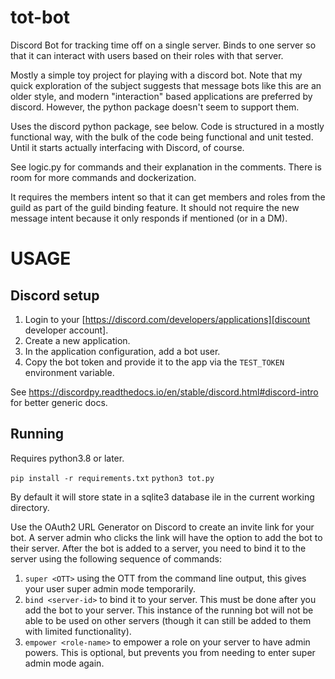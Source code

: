 # tot-bot
Discord Bot for tracking time off on a single server. Binds to one server so that it can interact with users based on their roles with that server.

Mostly a simple toy project for playing with a discord bot. Note that my quick exploration of the subject suggests that message bots like this are an older style, and modern "interaction" based applications are preferred by discord. However, the python package doesn't seem to support them.

Uses the discord python package, see below. Code is structured in a mostly functional way, with the bulk of the code being functional and unit tested. Until it starts actually interfacing with Discord, of course.

See logic.py for commands and their explanation in the comments. There is room for more commands and dockerization.

It requires the members intent so that it can get members and roles from the guild as part of the guild binding feature. It should not require the new message intent because it only responds if mentioned (or in a DM).

# USAGE

## Discord setup
1. Login to your [https://discord.com/developers/applications][discount developer account].
2. Create a new application.
3. In the application configuration, add a bot user.
4. Copy the bot token and provide it to the app via the `TEST_TOKEN` environment variable.

See https://discordpy.readthedocs.io/en/stable/discord.html#discord-intro for better generic docs.

## Running
Requires python3.8 or later.

`pip install -r requirements.txt`
`python3 tot.py`

By default it will store state in a sqlite3 database ile in the current working directory.

Use the OAuth2 URL Generator on Discord to create an invite link for your bot. A server admin who clicks the link will have the option to add the bot to their server. After the bot is added to a server, you need to bind it to the server using the following sequence of commands:

1. `super <OTT>` using the OTT from the command line output, this gives your user super admin mode temporarily.
2. `bind <server-id>` to bind it to your server. This must be done after you add the bot to your server. This instance of the running bot will not be able to be used on other servers (though it can still be added to them with limited functionality).
3. `empower <role-name>` to empower a role on your server to have admin powers. This is optional, but prevents you from needing to enter super admin mode again.

